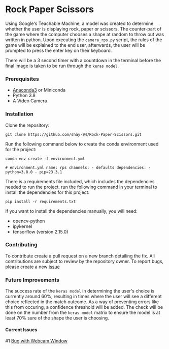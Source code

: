 # Rock Paper Scissors
Using Google's Teachable Machine, a model was created to determine whether the user is displaying rock, paper or scissors. The counter-part of the game where the computer chooses a shape at random to throw out was written in python. Upon executing the `camera_rps.py` script, the rules of the game will be explained to the end user, afterwards, the user will be prompted to press the enter key on their keyboard.

There will be a 3 second timer with a countdown in the terminal before the final image is taken to be run through the `keras model`.
### **Prerequisites** 
- [Anaconda3](https://docs.anaconda.com/) or Miniconda
- Python 3.8 
- A Video Camera
 ### **Installation** 
 Clone the repository:
 
 ``` git clone https://github.com/shay-94/Rock-Paper-Scissors.git ```

Run the following command below to create the conda environment used for the project: 

``` conda env create -f environment.yml ```

 ``` # environment.yml name: rps channels: - defaults dependencies: - python=3.8.0 - pip=23.3.1 ```
 
There is a requirements file included, which includes the dependencies needed to run the project. run the following command in your terminal to install the dependencies for this project:

 ``` pip install -r requirements.txt ``` 

If you want to install the dependencies manually, you will need:
 - opencv-python
 - ipykernel
 - tensorflow (version 2.15.0)

### **Contributing** 
To contribute create a pull request on a new branch detailing the fix. All contributions are subject to review by the repository owner. To report bugs, please create a new [issue](https://github.com/shay-94/Rock-Paper-Scissors/issues)

### **Future Improvements** 
The success rate of the `keras model` in determining the user's choice is currently around 60%, resulting in times where the user will see a different choice reflected in the match outcome. As a way of preventing errors like this from occuring, a confidence threshold will be added. The check will be done on the number from the `keras model` matrix to ensure the model is at least 70% sure of the shape the user is choosing.

#### Current Issues 
 #1 [Bug with Webcam Window](https://github.com/shay-94/Rock-Paper-Scissors/issues/1#issue-2323301082)



